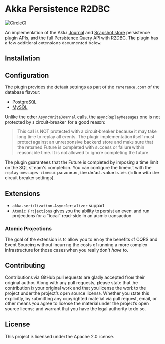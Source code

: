 # Akka Persistence R2DBC
[![CircleCI](https://circleci.com/gh/astutebits/akka-persistence-r2dbc.svg?style=svg)](https://circleci.com/gh/astutebits/akka-persistence-r2dbc)

An implementation of the Akka [Journal][0] and [Snapshot store][1] persistence
plugin APIs, and the full [Persistence Query][2] API with [R2DBC][3]. The plugin
has a few additional extensions documented below.

## Installation

## Configuration
The plugin provides the default settings as part of the `reference.conf` of 
the database flavour:
* [PostgreSQL](postgresql/src/main/resources/reference.conf)
* [MySQL](mysql/src/main/resources/reference.conf)



Unlike the other `AsyncWriteJournal` calls, the `asyncReplayMessages` one is not
protected by a circuit-breaker, for a good reason:

> This call is NOT protected with a circuit-breaker because it may take long
> time to replay all events. The plugin implementation itself must protect
> against an unresponsive backend store and make sure that the returned
> Future is completed with success or failure within reasonable time. It is
> not allowed to ignore completing the future.

The plugin guarantees that the Future is completed by imposing a time limit on
the SQL stream's completion. You can configure the timeout with the
`replay-messages-timeout` parameter, the default value is `10s` (in line with
the circuit breaker settings).

## Extensions

* `akka.serialization.AsyncSerializer` support
* `Atomic Projections` gives you the ability to persist an event and run
  projections for a "local" read-side in an atomic transaction.

### Atomic Projections

The goal of the extension is to allow you to enjoy the benefits of CQRS and
Event Sourcing without incurring the costs of running a more complex
infrastructure for those cases when you really don't _have_ to.

## Contributing

Contributions via GitHub pull requests are gladly accepted from their original
author. Along with any pull requests, please state that the contribution is your
original work and that you license the work to the project under the project’s
open source license. Whether you state this explicitly, by submitting any
copyrighted material via pull request, email, or other means you agree to
license the material under the project’s open source license and warrant that
you have the legal authority to do so.

## License

This project is licensed under the Apache 2.0 license.

[0]: https://doc.akka.io/docs/akka/current/persistence-journals.html#journal-plugin-api
[1]: https://doc.akka.io/docs/akka/current/persistence-journals.html#snapshot-store-plugin-api
[2]: https://doc.akka.io/docs/akka/current/persistence-query.html
[3]: https://r2dbc.io/
